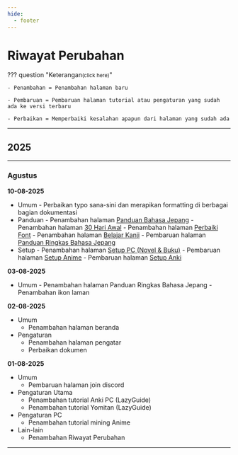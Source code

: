 ```yaml
---
hide:
  - footer
---
```

# Riwayat Perubahan

??? question "Keterangan<small>(click here)</small>"

    - Penambahan = Penambahan halaman baru

    - Pembaruan = Pembaruan halaman tutorial atau pengaturan yang sudah ada ke versi terbaru

    - Perbaikan = Memperbaiki kesalahan apapun dari halaman yang sudah ada

---

## 2025

---

### Agustus

**10-08-2025**

- Umum
       - Perbaikan typo sana-sini dan merapikan formatting di berbagai bagian dokumentasi
- Panduan
       - Penambahan halaman [Panduan Bahasa Jepang](panduan.md)
       - Penambahan halaman [30 Hari Awal](rutinitas-awal.md)
       - Penambahan halaman [Perbaiki Font](font.md)
       - Penambahan halaman [Belajar Kanji](kanji.md)
       - Pembaruan halaman [Panduan Ringkas Bahasa Jepang](panduan-ringkas-JP.md)
- Setup
       - Penambahan halaman [Setup PC (Novel & Buku)](setup-LN-pc-lazy-guide.md)
       - Pembaruan halaman [Setup Anime](setup-anime-pc.md)
       - Pembaruan halaman [Setup Anki](setup-anki-pac-lazy-guide.md)

**03-08-2025**

- Umum
       - Penambahan halaman Panduan Ringkas Bahasa Jepang
       - Penambahan ikon laman

**02-08-2025**

- Umum
	- Penambahan halaman beranda
- Pengaturan
	- Penambahan halaman pengatar
	- Perbaikan dokumen

**01-08-2025**

- Umum
	- Pembaruan halaman join discord
- Pengaturan Utama
	- Penambahan tutorial Anki PC (LazyGuide)
	- Penambahan tutorial Yomitan (LazyGuide)
- Pengaturan PC
	- Penambahan tutorial mining Anime
- Lain-lain
	- Penambahan Riwayat Perubahan


---